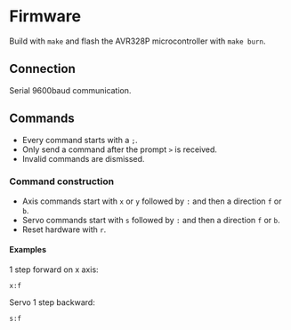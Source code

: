 # Firmware

Build with `make` and flash the AVR328P microcontroller with `make burn`.


## Connection

Serial 9600baud communication.


## Commands

* Every command starts with a `;`.
* Only send a command after the prompt `>` is received.
* Invalid commands are dismissed.

### Command construction

* Axis commands start with `x` or `y` followed by `:` and then a direction `f`
  or `b`.
* Servo commands start with `s` followed by `:` and then a direction `f` or `b`.
* Reset hardware with `r`.

#### Examples

1 step forward on x axis:

    x:f

Servo 1 step backward:

    s:f

